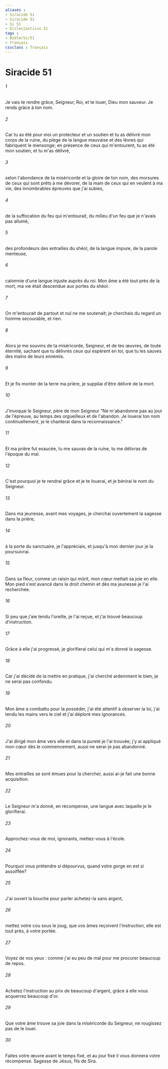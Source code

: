 ```yaml
---
aliases : 
- Siracide 51
- Siracide 51
- Si 51
- Ecclesiasticus 51
tags : 
- Bible/Si/51
- français
cssclass : français
---
```


# Siracide 51

###### 1
Je vais te rendre grâce, Seigneur, Roi, et te louer, Dieu mon sauveur. Je rends grâce à ton nom.
###### 2
Car tu as été pour moi un protecteur et un soutien et tu as délivré mon corps de la ruine, du piège de la langue mauvaise et des lèvres qui fabriquent le mensonge; en présence de ceux qui m'entourent, tu as été mon soutien, et tu m'as délivré,
###### 3
selon l'abondance de ta miséricorde et la gloire de ton nom, des morsures de ceux qui sont prêts à me dévorer, de la main de ceux qui en veulent à ma vie, des innombrables épreuves que j'ai subies,
###### 4
de la suffocation du feu qui m'entourait, du milieu d'un feu que je n'avais pas allumé,
###### 5
des profondeurs des entrailles du shéol, de la langue impure, de la parole menteuse, 
###### 6
calomnie d'une langue injuste auprès du roi. Mon âme a été tout près de la mort, ma vie était descendue aux portes du shéol.
###### 7
On m'entourait de partout et nul ne me soutenait; je cherchais du regard un homme secourable, et rien.
###### 8
Alors je me souvins de ta miséricorde, Seigneur, et de tes œuvres, de toute éternité, sachant que tu délivres ceux qui espèrent en toi, que tu les sauves des mains de leurs ennemis.
###### 9
Et je fis monter de la terre ma prière, je suppliai d'être délivré de la mort.
###### 10
J'invoquai le Seigneur, père de mon Seigneur "Ne m'abandonne pas au jour de l'épreuve, au temps des orgueilleux et de l'abandon. Je louerai ton nom continuellement, je le chanterai dans la reconnaissance."
###### 11
Et ma prière fut exaucée, tu me sauvas de la ruine, tu me délivras de l'époque du mal.
###### 12
C'est pourquoi je te rendrai grâce et je te louerai, et je bénirai le nom du Seigneur.
###### 13
Dans ma jeunesse, avant mes voyages, je cherchai ouvertement la sagesse dans la prière;
###### 14
à la porte du sanctuaire, je l'appréciais, et jusqu'à mon dernier jour je la poursuivrai.
###### 15
Dans sa fleur, comme un raisin qui mûrit, mon cœur mettait sa joie en elle. Mon pied s'est avancé dans le droit chemin et dès ma jeunesse je l'ai recherchée.
###### 16
Si peu que j'aie tendu l'oreille, je l'ai reçue, et j'ai trouvé beaucoup d'instruction.
###### 17
Grâce à elle j'ai progressé, je glorifierai celui qui m'a donné la sagesse.
###### 18
Car j'ai décidé de la mettre en pratique, j'ai cherché ardemment le bien, je ne serai pas confondu.
###### 19
Mon âme a combattu pour la posséder, j'ai été attentif à observer la loi, j'ai tendu les mains vers le ciel et j'ai déploré mes ignorances.
###### 20
J'ai dirigé mon âme vers elle et dans la pureté je l'ai trouvée; j'y ai appliqué mon cœur dès le commencement, aussi ne serai-je pas abandonné.
###### 21
Mes entrailles se sont émues pour la chercher, aussi ai-je fait une bonne acquisition.
###### 22
Le Seigneur m'a donné, en récompense, une langue avec laquelle je le glorifierai.
###### 23
Approchez-vous de moi, ignorants, mettez-vous à l'école.
###### 24
Pourquoi vous prétendre si dépourvus, quand votre gorge en est si assoiffée?
###### 25
J'ai ouvert la bouche pour parler achetez-la sans argent,
###### 26
mettez votre cou sous le joug, que vos âmes reçoivent l'instruction, elle est tout près, à votre portée.
###### 27
Voyez de vos yeux : comme j'ai eu peu de mal pour me procurer beaucoup de repos.
###### 28
Achetez l'instruction au prix de beaucoup d'argent, grâce à elle vous acquerrez beaucoup d'or.
###### 29
Que votre âme trouve sa joie dans la miséricorde du Seigneur, ne rougissez pas de le louer.
###### 30
Faites votre œuvre avant le temps fixé, et au jour fixé il vous donnera votre récompense. Sagesse de Jésus, fils de Sira.

